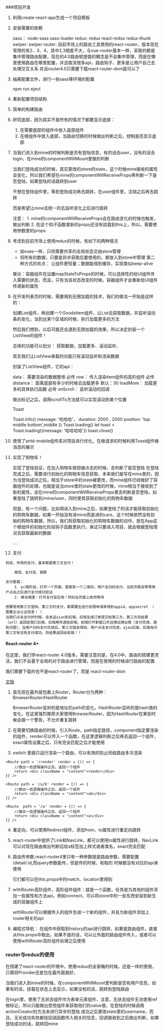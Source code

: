 ###项目开发

1. 利用create-react-app生成一个项目模板

2. 安装需要的依赖
	
	sass： node-sass sass-loader
	redux: redux react-redux redux-thunk
	swiper: swiper
	router: 目前市场上的路由工具使用的react-router，版本现在常用的有2、3、4，其中2,3相差不大，与vue-router基本一样，采取的都是集中管理路由配置，现在的4.0路由呢提倡的概念是不会集中管理，而是在哪里使用路由在哪里配置，并且取消很多api，路由钩子，更多是让用户自己去处理交互关系	
	并且router4.0只需要下载react-router-dom就可以了

3. 抽离配置文件，进行一些sass等环境的配置

	npm run eject
	
4. 重新配置项目结构

5. 简单的构建路由

6. 研究底部，因为其实不是所有的情况下都要显示底部：
	1. 在需要底部的组件中放入底部组件
	2. 在根组件中放入底部，当路由切换的时候做出判断之后，控制是否显示底部

7. 当我们进入到mine的时候判断是否有登陆信息，有的话去user，没有的话去login，在mine的componentWillMount里做的判断

	当我们登陆成功的时候，其实更改的store的state，这个时候mine接收的属性会变化，所以我们希望在mine的componentWillReceiveProps再判断一下是否登陆，如果登陆的话跳转到user
	
	不想在登陆组件里，等到登陆成功再去跳转，在user组件里，注销之后再去跳转
	
	而是希望让mine去统一的去监听变化之后进行跳转
	
	注意： 
		1. mine的componentWillReceiveProps会在路由变化的时候也触发，做出判断
		2. 在这个钩子函数里新的props还没有挂载到this上，所以，需要使用参数里的props

8. 考虑到目前市场上使用redux的时候，有如下的两种情况
	
	* 如vuex一样，只将需要共享的全局状态交由store管理
	* 将所有的数据，只要是异步获取后要使用的，都放入到store中管理
	第二种方式的优点： 让组件更轻量；数据能得到缓存，实现类似keep-alive
	
	推论：容器组件在设置mapStateToProps的时候，可以选择性的给UI组件传入需要的状态，而且，只有当该状态改变的时候，容器组件才会重新给UI组件传递新的属性


9. 在开发列表页的时候，需要用到无限加载的技术，我们的做法一开始是这样的：

	创建List组件，再创建一个GoodsItem组件，让List去获取数据，并监听滚动条的变化，当到达某个区域的时候，执行加载更多的方法
	
	然后我们想到，以后可能还会遇到无限加载的效果，所以决定封装一个ListView的组件！
	
	总体的功能可以划分： 获取数据，加载更多、滚动监听..
	
	其实我们让ListView承载的功能只有滚动监听和渲染数据
	
	封装了ListView组件，它的api：
	
	data： 需要渲染的数据整体   必传
	row：  传入渲染item组件的高阶组件 必传
	distance： 距离底部有多少的时候去加载更多  默认：30
	loadMore： 加载更多的具体执行函数  必传
	onScroll： 监听滚动的回调  
	
	做出标记之后，调用scrollTo方法就可以实现滚动到某个位置
	
	Toast
	
	Toast.info({
		message: '哈哈哈'，
		duration: 2000 , 2000
		position: 'top middle bottom',middle
	})
	Toast.loading()	
	let toast = Toast.loading({message: '哈哈哈哈'})
	toast.close()

10. 使用了antd-mobile组件库对项目进行优化，在做请求的时候利用Toast组件做消息的展示

11. 实现了购物车！

	实现了登陆验证，在加入购物车按钮被点击的时候，去判断了是否登陆
	在登陆完成之后，需要进行初始化的购物车信息获取，本来我们是写在mine里的，因为当登陆成功之后，相当于store中的state被更改，而mine组件已经做好了容器组件的处理，也就是说当store里的state更改的时候，mine相当于接收到了新的属性，会在mine的componentWillReceiveProps里去判断是否登陆，如果登陆了跳转到/mine/user，同时使其获取初始化的购物车数据
	
	但是，有一个问题，比如得进入到mine之后，如果登陆了的话才能获取初始化的购物车数据，如果一开始没有进mine而是进的cars，这个时候依然没有初始的购物车数据，所以，我们将获取初始化的购物车数据的动作，放在App这个根组件的初始化阶段钩子函数里执行，保证只要进入项目，就会根据登陆情况去获取最新的数据
	
	....
	
	
	
12.  支付

	目前，市场的支付，基本都是第三方支付！
	
		微信、支付宝、银联
		
	支付套路：	
		1. pc端的话，打开一个页面，里面有一个二维码，用户去扫码支付，当前页面会等等用户点击之后进行支付成功验证
		2. 移动端里：打开支付宝应用！然后在页面上依然等待

	想要使用第三方登陆、第三方的支付，都需要去进行权限申请来得到appid，appsecret （ 需要企业认证信息！ ）
	当我们点击支付的时候，会发送ajax到后端，后端生成订单提交给第三方，第三方将结果（url）返回给我们后端，后端再传递给前端，前端打开新窗口并且弹出弹出框（支付完成，遇到问题），当用户扫码支付完成后，第三方就会得知，用户点击支付完成，ajax后端，后端询问第三方有没有支付成功，将结果返回给前端！！
	

#### React-router 4+

在这里，我们学react-router 4.0版本，需要注意的是，在4.0中，路由的搭建更灵活，我们不会基于全局的对于路由进行管理，而是在使用的时候进行路由的配置

我们需要下载的也不是react-router了，而是 react-router-dom

[文档](http://reacttraining.cn/)

1. 首先现在最外层包裹上Router，Router分为两种：BrowserRouter/HashRouter

	BrowserRouter监听的是地址栏path的变化，HashRouter监听的是hash值的变化，在这里强烈推荐大家使用BrowserRouter，因为HashRouter在某些时候会报一个警告，不允许重复跳转


2. 在需要切换路由的时候，引入Route，path指定路径，component指定要渲染的组件，render可以传入一个函数，在这里逻辑判断之后再去返回一个组件，exact属性设置之后，只有完全匹配之后才能使用

3. switch 里面只运行渲染一个路由，可以有效的防止同级路由多次渲染



<Switch>
   	<Route exact path = '/' component = {Home} />
   	
   	
   	<Route path = '/render' render = {() => {
   		//做出一些逻辑操作之后，返回一个组件
   		return <div className = "content">render</div>
   	}} />
   	
   	<Route path = '/a/b' render = {() => {
   		//做出一些逻辑操作之后，返回一个组件
   		return <div className = "content">ab</div>
   	}} />
   	
   	<Route  path = '/a' render = {() => {
   		//做出一些逻辑操作之后，返回一个组件
   		return <div className = "content">a</div>
   	}} />
   	
   	
</Switch>

4. 重定向，可以使用Redirect组件，添加from、to属性进行重定向跳转

5. react-router中提供了Link和NavLink，都可以使用to属性进行跳转，NavLink可以对现在路由做出判断后给a标签加上样式或者类名，exact完全匹配

5. 路由传参数,react-router4里只有一种参数就是路由参数，需要配置 /detail/:id,而query参数能传，但是传的时候，和取的 时候都没有对应的api来使用

	它们都可以在this.props中的match、location里得到

6. withRouter高阶组件，高阶组件组件：就是一个函数，任务是为其他的组件添加一些属性和方法api，例如connect，可以将store中的一些东西安装到新生成的容器组件上

	withRouter可以根据传入的组件生成一个新的组件，并且为新组件添加上router相关的api
	
7. 编程式导航： 在组件中获取到history的api进行跳转，如果是路由组件，直接从this.props中取出，如果不是的话，可以让外面的路由组件传入，或者可以使用withRouter高阶组件处理之后使用



### router与redux的使用

在搭建了react-router的环境中，使用redux的全家桶的时候，还是一样的使用，只需将Provider还是包在最外面就好，

当我们进入到mine的时候，在componentWillMount里判断是否有用户信息，如果有的话，挂载在状态上去显示，如果没有的话，跳转到登陆路由

在login里，使用了无状态组件作为表单元素组件，注意，无状态组件无法使用ref做标记，所以只能做出受控组件来获取他们的value值，在登陆的时候调用actionCreator的方法来进行异步的登陆
成功之后更改state里的username，而且，无论成功失败都给回调函数传入相关的信息，回调接收到之后做出判断，如果登陆成功的话，跳转回mine






